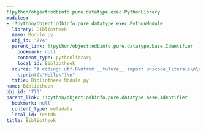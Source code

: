 ```yaml
---
!!python/object:odbinfo.pure.datatype.exec.PythonLibrary
modules:
- !!python/object:odbinfo.pure.datatype.exec.PythonModule
  library: Bibliotheek
  name: Module.py
  obj_id: '774'
  parent_link: !!python/object:odbinfo.pure.datatype.base.Identifier
    bookmark: null
    content_type: pythonlibrary
    local_id: Bibliotheek
  source: "# coding: utf-8\nfrom __future__ import unicode_literals\n\ndef script():\n\
    \tprint(\"Hello\")\n"
  title: Bibliotheek.Module.py
name: Bibliotheek
obj_id: '773'
parent_link: !!python/object:odbinfo.pure.datatype.base.Identifier
  bookmark: null
  content_type: metadata
  local_id: testdb
title: Bibliotheek
---
```


